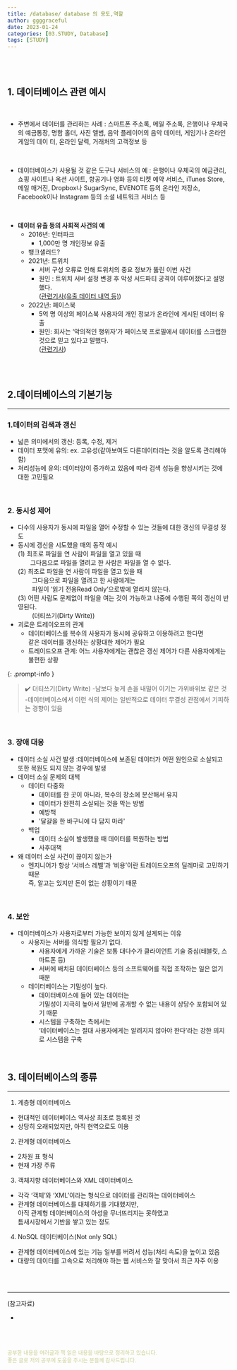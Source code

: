 ```yaml
---
title: /database/ database 의 용도,역할
author: ggggraceful
date: 2023-01-24
categories: [03.STUDY, Database]
tags: [STUDY]
---
```


<br/>
<br/>

## 1. 데이터베이스 관련 예시

<br/>
 
- 주변에서 데이터를 관리하는 사례
: 스마트폰 주소록, 메일 주소록, 은행이나 우체국의 예금통장, 명함 홀더, 사진 앨범, 음악 플레이어의 음악 데이터, 게임기나 온라인 게임의 데이
터, 온라인 달력, 거래처의 고객정보 등

<br/>

- 데이터베이스가 사용될 것 같은 도구나 서비스의 예
: 은행이나 우체국의 예금관리, 쇼핑 사이트나 옥션 사이트, 항공기나 영화 등의 티켓 예약 서비스, iTunes Store, 메일 매거진, Dropbox나
  SugarSync, EVENOTE 등의 온라인 저장소, Facebook이나 Instagram 등의 소셜 네트워크 서비스 등

<br/>

- **데이터 유출 등의 사회적 사건의 예**
  - 2016년: 인터파크
    - 1,000만 명 개인정보 유출
  - 뱅크샐러드?
  - 2021년: 트위치
    - 서버 구성 오류로 인해 트위치의 중요 정보가 뚫린 이번 사건
    - 원인 : 트위치 서버 설정 변경 후 악성 서드파티 공격이 이루어졌다고 설명했다.  
      ([관련기사(유출 데이터 내역 등)](https://www.ciokorea.com/news/210924))
  - 2022년: 페이스북 
    - 5억 명 이상의 페이스북 사용자의 개인 정보가 온라인에 게시된 데이터 유출
    - 원인: 회사는 ‘악의적인 행위자’가 페이스북 프로필에서 데이터를 스크랩한 것으로 믿고 있다고 말했다.  
      ([관련기사](http://www.fortunekorea.co.kr/news/articleView.html?idxno=25127))
 
<br/>
<br/>

## 2.데이터베이스의 기본기능

---

### 1.데이터의 검색과 갱신

- 넓은 의미에서의 갱신: 등록, 수정, 제거
- 데이터 포맷에 유의: ex. 고유성(같아보여도 다른데이터라는 것을 알도록 관리해야함)
- 처리성능에 유의: 데이터양이 증가하고 있음에 따라 검색 성능을 향상시키는 것에 대한 고민필요

<br/>

### 2. 동시성 제어

- 다수의 사용자가 동시에 파일을 열어 수정할 수 있는 것들에 대한 갱신의 무결성 정도
- 동시에 갱신을 시도했을 때의 동작 예시  
  (1) 최초로 파일을 연 사람이 파일을 열고 있을 때   
  　　그다음으로 파일을 열려고 한 사람은 파일을 열 수 없다.  
  (2) 최초로 파일을 연 사람이 파일을 열고 있을 때   
  　　 그다음으로 파일을 열려고 한 사람에게는  
  　　 파일이 ‘읽기 전용Read Only’으로밖에 열리지 않는다.  
  (3) 어떤 사람도 문제없이 파일을 여는 것이 가능하고 나중에 수행된 쪽의 갱신이 반영된다.  
  　　 (더티쓰기(Dirty Write))
- 괴로운 트레이오프의 관계 
  - 데이터베이스를 복수의 사용자가 동시에 공유하고 이용하려고 한다면  
    같은 데이터를 갱신하는 상황대한 제어가 필요
  - 트레이드오프 관계: 어느 사용자에게는 괜찮은 갱신 제어가 다른 사용자에게는 불편한 상황

{: .prompt-info }
> ✔️ 더티쓰기(Dirty Write)
> -남보다 늦게 손을 내밀어 이기는 가위바위보 같은 것
> -데이터베이스에서 이런 식의 제어는 일반적으로 데이터 무결성 관점에서 기피하는 경향이 있음

<br/>

### 3. 장애 대응

- 데이터 소실 사건 발생 
  :데이터베이스에 보존된 데이터가 어떤 원인으로 소실되고 또한 복원도 되지 않는 경우에 발생
- 데이터 소실 문제의 대책
  - 데이터 다중화
     - 데이터를 한 곳이 아니라, 복수의 장소에 분산해서 유지
     - 데이터가 완전히 소실되는 것을 막는 방법
     - 예방책
     - '달걀을 한 바구니에 다 담지 마라'
  - 백업
     - 데이터 소실이 발생했을 때 데이터를 복원하는 방법
     - 사후대책
- 왜 데이터 소실 사건이 끊이지 않는가
  - 엔지니어가 항상 ‘서비스 레벨’과 ‘비용’이란 트레이드오프의 딜레마로 고민하기 때문  
    즉, 알고는 있지만 돈이 없는 상황이기 때문

<br/>

### 4. 보안 
  
- 데이터베이스가 사용자로부터 가능한 보이지 않게 설계되는 이유
  - 사용자는 서버를 의식할 필요가 없다.
    - 사용자에게 가까운 기술은 보통 대다수가 클라이언트 기술 중심(태블릿, 스마트폰 등)
    - 서버에 배치된 데이터베이스 등의 소프트웨어를 직접 조작하는 일은 없기 때문
  - 데이터베이스는 기밀성이 높다.
    -  데이터베이스에 들어 있는 데이터는  
       기밀성이 지극히 높아서 일반에 공개할 수 없는 내용이 상당수 포함되어 있기 때문
    - 시스템을 구축하는 측에서는  
      ‘데이터베이스는 절대 사용자에게는 알려지지 않아야 한다’라는 강한 의지로 시스템을 구축
   
<br/>

## 3. 데이터베이스의 종류

---

1. 계층형 데이터베이스
  - 현대적인 데이터베이스 역사상 최초로 등록된 것
  - 상당히 오래되었지만, 아직 현역으로도 이용

2. 관계형 데이터베이스
  - 2차원 표 형식
  - 현재 가장 주류

3. 객체지향 데이터베이스와 XML 데이터베이스
  - 각각 ‘객체’와 ‘XML’이라는 형식으로 데이터를 관리하는 데이터베이스
  - 관계형 데이터베이스를 대체하기를 기대했지만,  
    아직 관계형 데이터베이스의 아성을 무너뜨리지는 못하였고  
    틈새시장에서 기반을 쌓고 있는 정도

4. NoSQL 데이터베이스(Not only SQL)
  - 관계형 데이터베이스에 있는 기능 일부를 버려서 성능(처리 속도)을 높이고 있음
  - 대량의 데이터를 고속으로 처리해야 하는 웹 서비스와 잘 맞아서 최근 자주 이용

<br/>
<br/>

---

(참고자료)

-

<br/>
<br/>

<span style="font-size: 12px; color:  #cbce91"> 공부한 내용을 여러글과 책 읽은 내용을 바탕으로 정리하고 있습니다.</span>  
<span style="font-size: 12px; color:  #cbce91"> 좋은 글로 저의 공부에 도움을 주시는 분들께 감사드립니다. </span>

<!--

❤️면접예상질문 ❤️

-->
